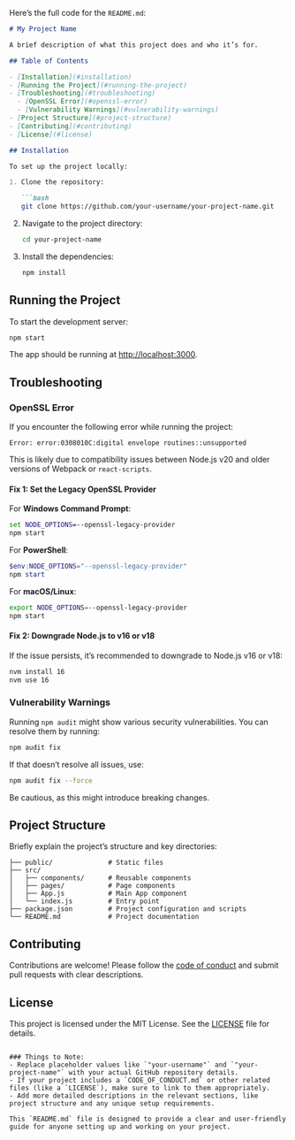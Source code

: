 Here’s the full code for the `README.md`:

```markdown
# My Project Name

A brief description of what this project does and who it’s for.

## Table of Contents

- [Installation](#installation)
- [Running the Project](#running-the-project)
- [Troubleshooting](#troubleshooting)
  - [OpenSSL Error](#openssl-error)
  - [Vulnerability Warnings](#vulnerability-warnings)
- [Project Structure](#project-structure)
- [Contributing](#contributing)
- [License](#license)

## Installation

To set up the project locally:

1. Clone the repository:

   ```bash
   git clone https://github.com/your-username/your-project-name.git
   ```

2. Navigate to the project directory:

   ```bash
   cd your-project-name
   ```

3. Install the dependencies:

   ```bash
   npm install
   ```

## Running the Project

To start the development server:

```bash
npm start
```

The app should be running at [http://localhost:3000](http://localhost:3000).

## Troubleshooting

### OpenSSL Error

If you encounter the following error while running the project:

```
Error: error:0308010C:digital envelope routines::unsupported
```

This is likely due to compatibility issues between Node.js v20 and older versions of Webpack or `react-scripts`. 

#### Fix 1: Set the Legacy OpenSSL Provider

For **Windows Command Prompt**:

```cmd
set NODE_OPTIONS=--openssl-legacy-provider
npm start
```

For **PowerShell**:

```powershell
$env:NODE_OPTIONS="--openssl-legacy-provider"
npm start
```

For **macOS/Linux**:

```bash
export NODE_OPTIONS=--openssl-legacy-provider
npm start
```

#### Fix 2: Downgrade Node.js to v16 or v18

If the issue persists, it’s recommended to downgrade to Node.js v16 or v18:

```bash
nvm install 16
nvm use 16
```

### Vulnerability Warnings

Running `npm audit` might show various security vulnerabilities. You can resolve them by running:

```bash
npm audit fix
```

If that doesn’t resolve all issues, use:

```bash
npm audit fix --force
```

Be cautious, as this might introduce breaking changes.

## Project Structure

Briefly explain the project’s structure and key directories:

```
├── public/              # Static files
├── src/
│   ├── components/      # Reusable components
│   ├── pages/           # Page components
│   ├── App.js           # Main App component
│   └── index.js         # Entry point
├── package.json         # Project configuration and scripts
└── README.md            # Project documentation
```

## Contributing

Contributions are welcome! Please follow the [code of conduct](CODE_OF_CONDUCT.md) and submit pull requests with clear descriptions.

## License

This project is licensed under the MIT License. See the [LICENSE](LICENSE) file for details.
```

### Things to Note:
- Replace placeholder values like `"your-username"` and `"your-project-name"` with your actual GitHub repository details.
- If your project includes a `CODE_OF_CONDUCT.md` or other related files (like a `LICENSE`), make sure to link to them appropriately.
- Add more detailed descriptions in the relevant sections, like project structure and any unique setup requirements.

This `README.md` file is designed to provide a clear and user-friendly guide for anyone setting up and working on your project.